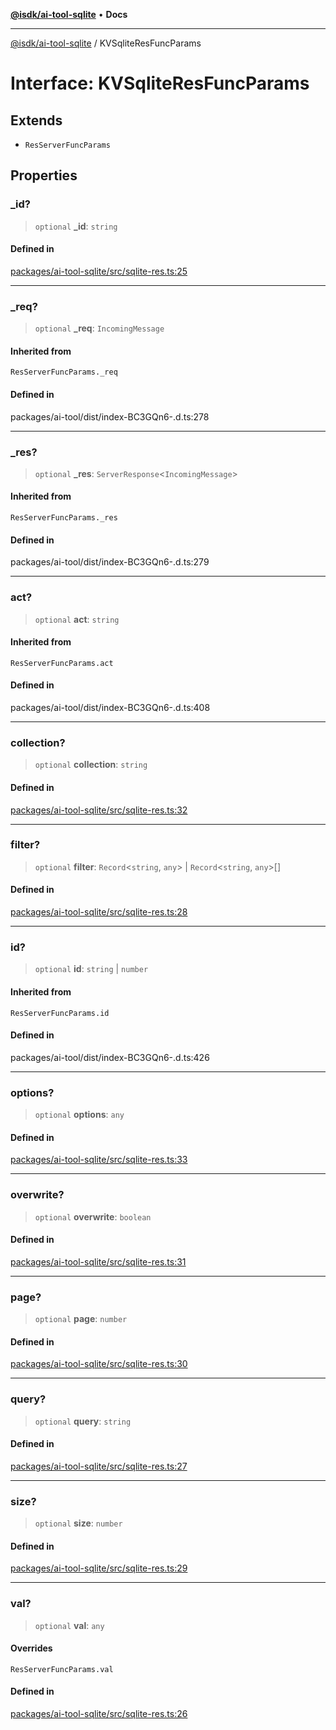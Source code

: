 [**@isdk/ai-tool-sqlite**](../README.md) • **Docs**

***

[@isdk/ai-tool-sqlite](../globals.md) / KVSqliteResFuncParams

# Interface: KVSqliteResFuncParams

## Extends

- `ResServerFuncParams`

## Properties

### \_id?

> `optional` **\_id**: `string`

#### Defined in

[packages/ai-tool-sqlite/src/sqlite-res.ts:25](https://github.com/isdk/ai-tool-sqlite.js/blob/b95338955c0b34d8ea5fcbcfae9ef5e8811a2248/src/sqlite-res.ts#L25)

***

### \_req?

> `optional` **\_req**: `IncomingMessage`

#### Inherited from

`ResServerFuncParams._req`

#### Defined in

packages/ai-tool/dist/index-BC3GQn6-.d.ts:278

***

### \_res?

> `optional` **\_res**: `ServerResponse`\<`IncomingMessage`\>

#### Inherited from

`ResServerFuncParams._res`

#### Defined in

packages/ai-tool/dist/index-BC3GQn6-.d.ts:279

***

### act?

> `optional` **act**: `string`

#### Inherited from

`ResServerFuncParams.act`

#### Defined in

packages/ai-tool/dist/index-BC3GQn6-.d.ts:408

***

### collection?

> `optional` **collection**: `string`

#### Defined in

[packages/ai-tool-sqlite/src/sqlite-res.ts:32](https://github.com/isdk/ai-tool-sqlite.js/blob/b95338955c0b34d8ea5fcbcfae9ef5e8811a2248/src/sqlite-res.ts#L32)

***

### filter?

> `optional` **filter**: `Record`\<`string`, `any`\> \| `Record`\<`string`, `any`\>[]

#### Defined in

[packages/ai-tool-sqlite/src/sqlite-res.ts:28](https://github.com/isdk/ai-tool-sqlite.js/blob/b95338955c0b34d8ea5fcbcfae9ef5e8811a2248/src/sqlite-res.ts#L28)

***

### id?

> `optional` **id**: `string` \| `number`

#### Inherited from

`ResServerFuncParams.id`

#### Defined in

packages/ai-tool/dist/index-BC3GQn6-.d.ts:426

***

### options?

> `optional` **options**: `any`

#### Defined in

[packages/ai-tool-sqlite/src/sqlite-res.ts:33](https://github.com/isdk/ai-tool-sqlite.js/blob/b95338955c0b34d8ea5fcbcfae9ef5e8811a2248/src/sqlite-res.ts#L33)

***

### overwrite?

> `optional` **overwrite**: `boolean`

#### Defined in

[packages/ai-tool-sqlite/src/sqlite-res.ts:31](https://github.com/isdk/ai-tool-sqlite.js/blob/b95338955c0b34d8ea5fcbcfae9ef5e8811a2248/src/sqlite-res.ts#L31)

***

### page?

> `optional` **page**: `number`

#### Defined in

[packages/ai-tool-sqlite/src/sqlite-res.ts:30](https://github.com/isdk/ai-tool-sqlite.js/blob/b95338955c0b34d8ea5fcbcfae9ef5e8811a2248/src/sqlite-res.ts#L30)

***

### query?

> `optional` **query**: `string`

#### Defined in

[packages/ai-tool-sqlite/src/sqlite-res.ts:27](https://github.com/isdk/ai-tool-sqlite.js/blob/b95338955c0b34d8ea5fcbcfae9ef5e8811a2248/src/sqlite-res.ts#L27)

***

### size?

> `optional` **size**: `number`

#### Defined in

[packages/ai-tool-sqlite/src/sqlite-res.ts:29](https://github.com/isdk/ai-tool-sqlite.js/blob/b95338955c0b34d8ea5fcbcfae9ef5e8811a2248/src/sqlite-res.ts#L29)

***

### val?

> `optional` **val**: `any`

#### Overrides

`ResServerFuncParams.val`

#### Defined in

[packages/ai-tool-sqlite/src/sqlite-res.ts:26](https://github.com/isdk/ai-tool-sqlite.js/blob/b95338955c0b34d8ea5fcbcfae9ef5e8811a2248/src/sqlite-res.ts#L26)
